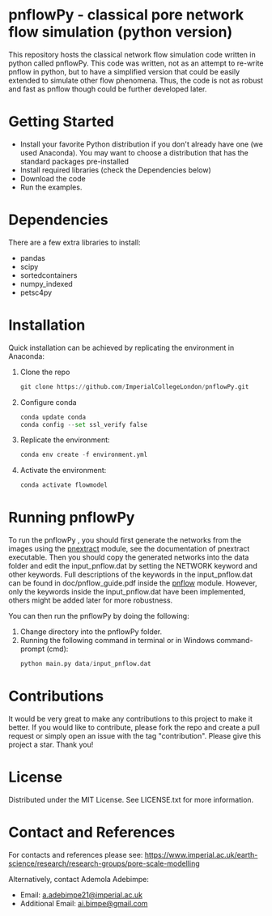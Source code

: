 # pnflowPy - classical pore network flow simulation (python version)

This repository hosts the classical network flow simulation code written in python called pnflowPy. 
This code was written, not as an attempt to re-write pnflow in python, but to have a simplified version that could be easily extended to simulate other flow phenomena. Thus, the code is not as robust and fast as pnflow though could be further developed later. 

# Getting Started
  - Install your favorite Python distribution if you don't already have one (we used Anaconda). You may want to choose a distribution that has the standard packages pre-installed
  - Install required libraries (check the Dependencies below)
  - Download the code
  - Run the examples.

# Dependencies
There are a few extra libraries to install:
  - pandas
  - scipy
  - sortedcontainers
  - numpy_indexed
  - petsc4py

# Installation
Quick installation can be achieved by replicating the environment in Anaconda:
  1. Clone the repo
     ```python
     git clone https://github.com/ImperialCollegeLondon/pnflowPy.git
  2. Configure conda
     ```python
     conda update conda
     conda config --set ssl_verify false
  3. Replicate the environment:
     ```python
     conda env create -f environment.yml
  4. Activate the environment:
     ```python
     conda activate flowmodel

# Running pnflowPy
To run the pnflowPy , you should first generate the networks from the images using the [pnextract](https://github.com/ImperialCollegeLondon/pnextract) module, see the documentation of pnextract executable. Then you should copy the generated networks into the data folder and edit the input_pnflow.dat by setting the NETWORK keyword and other keywords. Full descriptions of the keywords in the input_pnflow.dat can be found in doc/pnflow_guide.pdf inside the [pnflow](https://github.com/ImperialCollegeLondon/pnflow) module. However, only the keywords inside the input_pnflow.dat have been implemented, others might be added later for more robustness.

You can then run the pnflowPy by doing the following:
  1.  Change directory into the pnflowPy folder.
  2.  Running the following command in terminal or in Windows command-prompt (cmd):
      ```python
      python main.py data/input_pnflow.dat

# Contributions
It would be very great to make any contributions to this project to make it better. If you would like to contribute, please fork the repo and create a pull request or simply open an issue with the tag "contribution". Please give this project a star. Thank you!

# License
Distributed under the MIT License. See LICENSE.txt for more information.

# Contact and References
For contacts and references please see: https://www.imperial.ac.uk/earth-science/research/research-groups/pore-scale-modelling

Alternatively, contact Ademola Adebimpe:

  - Email: a.adebimpe21@imperial.ac.uk
  - Additional Email: ai.bimpe@gmail.com
